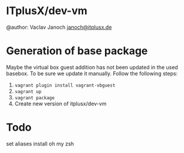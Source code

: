 # ITplusX/dev-vm
@author: Vaclav Janoch <janoch@itplusx.de>

# Generation of base package

Maybe the virtual box guest addition has not been updated in the used basebox. To be sure we update it manually. Follow the following steps:

1. `vagrant plugin install vagrant-vbguest`
2. `vagrant up`
4. `vagrant package`
5. Create new version of itplusx/dev-vm

# Todo
set aliases
install oh my zsh